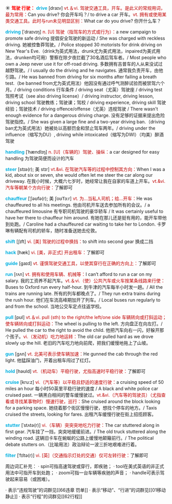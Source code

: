 ☀ <font color="red">**驾驶 行驶：**</font>
<font color="sky blue">**drive**</font> [draɪv] 
<font color="#c00000">vt.＆vi. 驾驶交通工具，开车。是此义的常规用词，最为常用：</font>Can you drive? 你会开车吗？/ to drive a car 开车。<font color="#c00000">vt. 拥有或使用某类交通工具。此时与run未见明显区别：</font>What car do you drive? 你开什么车？
           
<font color="sky blue">**driving**</font> [ˈdraɪvɪŋ]
<font color="#c00000">n. [U] 驾驶（指驾车的方式或行为）：</font>a new campaign to promote safe driving 提倡安全驾驶的新运动 / She was charged with reckless driving. 她被控鲁莽驾驶。/ Police stopped 30 motorists for drink driving on New Year's Eve.（drink为英式用法，drunk尤为美式用法，inpaired为美式用法，drunken均可用）警察在除夕夜拦截了30名酒后驾车者。/ Most people who own a Jeep never use it for off-road driving. 多数拥有吉普车的人从来没试过越野驾驶。/ I usually do the driving and he navigates. 通常我负责开车，由他引路。/ He was banned from driving for six months after failing a breath test.（be banned from尤为英式用法）他因没有通过呼气测醉试验而被禁驾六个月。/ driving conditions 行车条件 / driving seat（尤英）驾驶座 / driving test 驾照考试（see also driving license）/ driving instructor, driving lesson, driving school 驾驶教练；驾驶课；驾校 / driving experience, driving skill 驾驶经验；驾驶技术 / driving offence/offense（尤英）违规驾驶 / There wasn't enough evidence for a dangerous driving charge. 没有足够的证据来提出危险驾驶指控。/ She was given a large fine and a two-year driving ban.（driving ban尤为英式用法）她被处以高额罚金和禁止驾车两年。/ driving under the influence（缩写为DU）, driving while intoxicated（缩写为DWI）（均美）醉酒驾驶
           
<font color="sky blue">**handling**</font> [ˈhændlɪŋ]
<font color="#c00000">n. [U]（车辆的）驾驶、操纵：</font>a car designed for easy handling 为驾驶简便而设计的汽车
 
<font color="sky blue">**steer**</font> [stɪə(r); 美 stɪr]
<font color="#c00000">vt.&vi. 在驾驶汽车等的过程中控制其方向：</font>When I was a kid, about six or seven, she would often let me steer the car along our driveway. 在我小时候，大概六七岁时，她经常让我在自家的车道上开车。<font color="#c00000">vt.&vi. 汽车等朝某个方向行驶：</font>了解即可
                      
<font color="sky blue">**chauffeur**</font> [ˈʃəʊfə(r); 美 ʃoʊˈfɜ:r]
<font color="#c00000">vt. 为…当私人司机；给…开车：</font>He was chauffeured to all his meetings. 他由司机开车送去参加所有的会议。/ a chauffeured limousine 有专职司机驾驶的豪华轿车 / It was certainly useful to have her there to chauffeur him around. 有她在那儿还是挺有用的，能开车带他到处跑。/ Caroline had a chauffeured car waiting to take her to London. 卡罗琳有辆配有司机的轿车，随时准备送她去伦敦。

<font color="sky blue">**shift**</font> [ʃɪft]
<font color="#c00000">vi. [美] 驾驶的过程中换挡：</font>to shift into second gear 换成二挡       

<font color="sky blue">**hack**</font> [hæk]
<font color="#c00000">vi. [美，非正式] 开出租车：</font>了解即可

<font color="sky blue">**guide**</font> [ɡaɪd] 
<font color="#c00000">vt. 谨慎驾驶交通工具，以使其穿行在正确的方向上：</font>了解即可

<font color="sky blue">**run**</font> [rʌn] 
<font color="#c00000">vt. 拥有和使用车辆、机械等：</font>I can’t afford to run a car on my salary. 我的工资养不起汽车。<font color="#c00000">vt.＆vi.（使）公共汽车或火车按某条线路来行使：</font>Buses to Oxford run every half-hour. 到牛津的汽车每半小时发一趟。/ All the trains are running late. 所有的列车都晚点了。/ They run extra trains during the rush hour. 他们在车流高峰期加开了列车。/ Local buses run regularly to and from the school. 当地公交车定点往返学校。

<font color="sky blue">**pull**</font> [pʊl] 
<font color="#c00000">vt.＆vi. pull (sth) to the right/the left/one side 车辆转向或打斜运动；使车辆转向或打斜运动：</font>The wheel is pulling to the left. 方向盘正在向左打。/ He pulled the car to the right to avoid the child. 他把汽车向右一闪，好躲开那个孩子。<font color="#c00000">vi.（发动机）吃力地运转：</font>The old car pulled hard as we drove slowly up the hill. 老旧的汽车吃力地向前爬，把我们缓慢地拖上了山坡。

<font color="sky blue">**gun**</font> [ɡʌn] 
<font color="#c00000">vt. 北美可表示使车辆加速：</font>He gunned the cab through the red light. 他猛踩油门，开着出租车闯过了红灯。

<font color="sky blue">**hold**</font> [həʊld] 
<font color="#c00000">vt.（机动车）平稳行驶，尤指高速时平稳行驶：</font>了解即可
           
<font color="sky blue">**cruise**</font> [kru:z]
<font color="#c00000">vi.（汽车等）以平稳且舒适的速度行驶：</font>a cruising speed of 50 miles an hour 每小时50英里平稳行驶的速度 / A black and white police car cruised past. 一辆黑白相间的警车缓慢驶过。<font color="#c00000">vt.&vi.（汽车等的驾驶员）（尤指查看或寻找某事物时）慢速行驶，巡行：</font>She cruised around the block looking for a parking space. 她绕着那个街区慢慢行驶，想找个停车的地方。/ Taxis cruised the streets, looking for fares. 出租汽车缓慢行驶在街上招揽顾客。
               
<font color="sky blue">**stutter**</font> [ˈstʌtə(r)]
<font color="#c00000">vi.（车辆）突突突地吃力行驶：</font>The car stuttered along in first gear. 汽车挂了一挡，突突地缓缓前进。/ The old truck stuttered along the winding road. 这辆旧卡车在蜿蜒的公路上缓慢地颠簸前行。/ The political debate stutters on.（比喻用法）政治辩论一波三折地艰难进行着。

<font color="sky blue">**filter**</font> [ˈfɪltə(r)]
<font color="#c00000">vi. [英]（交通指示灯处的交通）仅可左转行驶：</font>了解即可

周边词汇补充：
· spin可指高速驾驶或穿行，即疾驰；
· tool在美式英语的非正式用法中可指开车到处跑；
· zoom可指一台车辆等疾驰的声音；
· handle可表示驾驶起来容易（或困难）。 

· 表示“违规驾驶”的词群见[[66违章 罚单]]
· 表示“移动”、“行进”的词群见[[01移动 静止]]
· 表示“行程”的词群见[[62行程]]
 